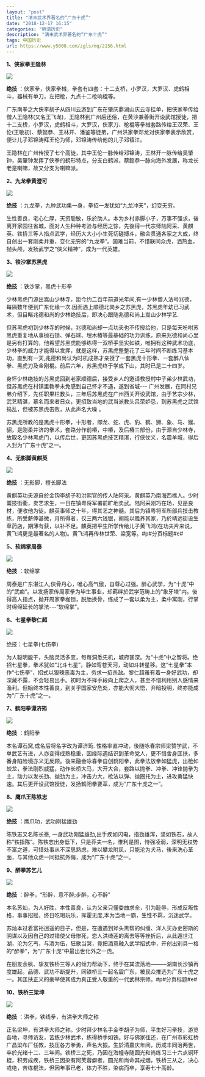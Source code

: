 ```yaml
---
layout: "post"
title: "清末武术界著名的“广东十虎”"
date: "2018-12-17 16:15"
categories: "明清历史"
description: "清末武术界著名的“广东十虎”"
tags: 中国历史
url: https://www.y5000.com/zgls/mq/2156.html
---
```






**1、侠家拳王隐林**

[![](https://img.y5000.com/uploads/allimg/151008/4-15100R10Z1D3.jpg)](https://www.y5000.com)

**绝技** ：侠家拳，侠家拳械，拳套有四套：十二支桥，小罗汉，大罗汉、虎鹤相斗，器械有单刀，左把枪，九点十二枪响棍等。

广东南拳之大侠李胡子从四川云游到广东在肇庆鼎湖山庆云寺挂单，把侠家拳传给僧人王隐林(又名王飞龙)，王隐林到广州后还俗，在黄沙兼善街开设武馆授徒，把十二支桥，小罗汉，虎鹤相斗，大罗汉，侠家刀、枪棍等拳械套路传给王汉荣、王伦(王敬初)、蔡懿恭、王林开、潘鉴等徒弟，广州洪家拳邓龙对侠家拳表示欣赏，便让儿子邓锦涛拜王伦为师，邓锦涛传给他的儿子邓镇江。

王隐林在广州传授了七个高徒，其中王伦一脉传给邓锦涛，王林开一脉传给吴肇钟，吴肇钟发挥了侠拳的鹤形特点，分支白鹤派，蔡懿恭一脉向海外发展，称龙长老是喇嘛，故又分支为喇嘛派。

**2、九龙拳黄澄可**

[![](https://img.y5000.com/uploads/allimg/151008/4-15100R10J1a2.jpg)](https://www.y5000.com)

**绝技** ：九龙拳，九种武功集一身，拳招一发犹如“九龙冲天”，幻变无穷。

生性善良，宅心仁厚，天资聪敏，乐於助人。本为乡村赤脚小子，万事不强求，後离开家园往省城，面对人生种种考验与经历之馀，先後得一代宗师陆阿采、黄麒英、铁挢三等人指点武学，经历大大小小生死切磋搏斗，融会贯通各家之大成，终自创出一套刚柔并重，变化无穷的“九龙拳”。国难当前，不惜联同众虎，洒热血，抛头颅，发扬武学之“侠义精神”，成为一代英雄。

**3、铁沙掌苏黑虎**

[![](https://img.y5000.com/uploads/allimg/151008/4-15100R10624a7.jpg)](https://www.y5000.com)

**绝技** ：铁沙掌，黑虎十形拳

少林黑虎门源出嵩山少林寺，距今约二百年前道光年间,有一少林僧人法号兆德，每隔数年便到广东化缘一次.因而遇上顺德北岗乡之苏黑虎，苏黑虎年幼已习武术，但目睹兆德和尚的少林绝技后，即决心跟随兆德和尚上嵩山少林学艺.

但苏黑虎初到少林寺的时候，兆德和尚却一点功夫也不传授给他，只是每天吩咐苏黑虎重复地从事抛石锁、弹石球、埋木椿等最基础的功力训练，原来兆德和尚心里是另有打算的，他希望苏黑虎能够练得一双桥手坚实如铁，唯拥有这种武术功底，少林拳的威力才能得以发挥，就是这样，苏黑虎整整花了三年时间不断练习基本功，直到有一天,兆德和尚认为时机成熟才亲授了一套黑虎十形拳、一套醉八仙拳、黑虎刀及金刚棍。前后六年，苏黑虎终于学成下山，其时已是二十四岁。

身怀少林绝技的苏黑虎回到老家顺德后，接受乡人的邀请教授村中子弟少林武功，但苏黑虎在村镇里教拳未免感到自己怀才不遇，遂到省城---
广州发展，在同村兄弟介绍下，先任职果栏教头，三年后苏黑虎在广州西关开设武馆，由于艺宗少林，武艺精湛，慕名而来者日众，更招致当地的武当派教头吕荣妒忌，到苏黑虎之武馆捣乱，但被苏黑虎击败，从此声名大噪
。

苏黑虎所教的是黑虎十形拳，十形者，即龙、蛇、虎、豹、鹤、狮、象、马、猴、貂，是刚柔并济的拳术，套路分作前椿，中椿，及后椿三部份，由于源自少林寺，故取名少林黑虎门，以传后世，更因苏黑虎技艺精湛，行侠仗义，名震羊城，得后人封为“广东十虎”之一。

**4、无影脚黄麒英**

[![](https://img.y5000.com/uploads/allimg/151008/4-15100R1032aQ.jpg)](https://www.y5000.com)

**绝技** ：无影脚，擅长脚法

黄麒英功夫源自於金钩李胡子和洪熙官的传人陆阿采。黄麒英乃南海西樵人。少时鬻技街衢，卖艺求生，一日在镇粤将军署前旷地卖武。陆阿采刚巧在场，见是良材，便收他为徒。麒英事师之十年，得其艺之神髓。其后为镇粤将军所部兵技击教练，所受薪俸甚微，月所得者，仅三两六钱银，胡能以赡养其家，乃於靖远街设生草药店，期薄有获，以补不足。麒英把平生所学传给儿子黄飞鸿(在功夫片来说，黄飞鸿更是最著名的人物)。黄飞鸿再传林世荣、梁宽等。#p#分页标题#e#

**5、软绵掌周泰**

[![](https://img.y5000.com/uploads/allimg/151008/4-15100R10201336.jpg)](https://www.y5000.com)

**绝技** ：软绵掌

周泰是广东湛江人,侠骨丹心，唯心高气傲，自尊心过强。醉心武学，为“十虎”中的“武痴”。以发扬家传周家拳为毕生事业，却羁绊於武学范畴上的“象牙塔”内。後得高人指点，抛开周家拳枷锁，脱胎换骨，练成了一套以柔为主，柔中寓刚，行掌时绵绵延长的掌法---“软绵掌”。

**6、七星拳黎仁超**

[![](https://img.y5000.com/uploads/allimg/151008/4-15100R1001I49.jpg)](https://www.y5000.com)

绝技：七星拳(七伤拳)

为人聪明能干，头脑灵活多变，每每洞悉先机，城府甚深。为“十虎”中之智将。绝招七星拳，拳术犹如“北斗七星”，静如穹苍天河，动如斗转星移。这“七星拳”本作“七伤拳”，招式以狠辣恶毒为主，务求一招杀敌。黎仁超虽有着一身好武功，却深藏不露，不会轻易出手。初时为不择手段向上爬之人，甚至不惜利用别人感情来渔利。但始终本性善良，到关乎国家安危处，亦能大彻大悟，弃暗投明，终亦能成为“广东十虎”之一。

**7、鹤阳拳谭济筠**

[![](https://img.y5000.com/uploads/allimg/151008/4-15100R05SW92.jpg)](https://www.y5000.com)

**绝技** ：鹤阳拳

本名谭石窝,成名后将名字改为谭济筠.
性格率直冲动，後随咏春宗师梁赞学武，不单武艺有进，人亦变得成熟稳重，因缘际遇结识到革命党人，更不惜舍身匡扶，多番身陷险境亦义无反顾。後来融会咏春拳自创鹤阳拳，此拳法放拳如猛虎，出枪如蛟龙，拳法刚烈威猛，动作长桥大马，大开大合，套路以抛拳、冲拳、冲锋抛拳为主，动力以发长劲、抛劲为主，冲击力大，枪法以弹、抛圈托为主，进攻勇猛快速。其后更开设武馆授徒，发扬鹤阳拳要萃，成为“广东十虎之一”。

**8、鹰爪王陈铁志**

[![](https://img.y5000.com/uploads/allimg/151008/4-15100R05A2426.jpg)](https://www.y5000.com)

**绝技** ：鹰爪功，武功刚猛雄劲

陈铁志又名陈长泰,
一身武功刚猛雄劲,出手疾如闪电，指劲雄浑，坚如铁石，故人称“铁指陈”。陈铁志出身低下，只是莽夫一名，惟利是图，恃强凌弱，深明无权势不富之道，可惜处事从不深思熟虑，难以攀龙附凤，只能沦为犬马，後来洗心革面，与其他众虎一同抵抗外侮，成为“广东十虎”之一。

**9、醉拳苏乞儿**

[![](https://img.y5000.com/uploads/allimg/151008/4-15100R055143U.jpg)](https://www.y5000.com)

**绝技** ：醉拳，“形醉，意不醉;步醉，心不醉”

本名苏灿，为人好胜，本性善良，认为父亲只懂委曲求全，引为耻辱，形成反叛性格，事事招摇，终日吃喝玩乐，挥霍无度,本为当地一霸，生性不羁，沉迷武学。

苏灿本过着富裕逍遥的日子，但是，在遭遇到斧头黑帮的纠缠、洋人买办史密斯的阴谋以及因自己的过错使父母惨死，恋人洪绮莲的离去等等挫折后，从此遁世江湖，沦为乞丐，与酒为伍，狂歌当哭，竟把酒意融入武学招式中，开创出别具一格的“醉拳”，为“广东十虎”中最出世化外之一虎。

在朋友余枫、挚友铁桥三等人的倾力帮助下，终于在其流落地———湖南长沙镇再度雄起。品德、武功不断提升，同铁桥三一起名震广东，被民众推选为广东十虎之一。其匡扶正义的豪举使其成为真正受人敬重的一代武林宗师。#p#分页标题#e#

**10、铁桥三梁坤**

[![](https://img.y5000.com/uploads/allimg/151008/4-15100R04511647.jpg)](https://www.y5000.com)

**绝技** ：洪拳，铁线拳，有洪拳大师之称

正名梁坤，有洪拳大师之称。少时拜少林名手金李胡子为师，平生好习拳技，游览各地，寻师访友，苦练少林武术，练得桥手如铁。好与佛家往还，在广州市彩虹桥广昌梁布厂任教，技压各方拳勇，声名大振。生於清嘉庆年间，历咸丰同治两世，卒於光绪十二、三年间。铁桥三之死，乃因在海幢寺随圆光和尚练习三十六点铜环棍，积劳成疾，铁桥三因染有阿芙蓉癖者，圆光和尚命其戒烟，铁桥三从之，决心戒绝，苦练棍法，但因年事已老，体力不胜，染病而卒，享寿七十高龄。
